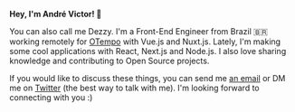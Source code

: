 **Hey, I'm André Victor! 👋**

You can also call me Dezzy. I'm a Front-End Engineer from Brazil 🇧🇷  working remotely for [OTempo](https://otempo.com.br) with Vue.js and Nuxt.js. Lately, I'm making some cool applications with React, Next.js and Node.js. I also love sharing knowledge and contributing to Open Source projects.

If you would like to discuss these things, you can send me [an email](mailto:hello@andredezzy.com) or DM me on [Twitter](https://twitter.com/andredezzy) (the best way to talk with me). I'm looking forward to connecting with you :)
